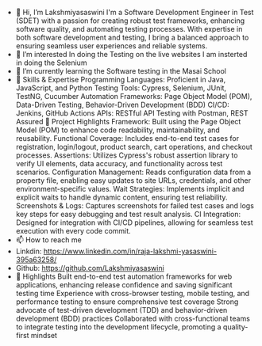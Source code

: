 - 👋 Hi, I’m Lakshmiyasaswini
   I'm a Software Development Engineer in Test (SDET) with a passion for creating robust test frameworks, enhancing software quality, and automating testing processes. With 
   expertise in both software development and testing, I bring a balanced approach to ensuring seamless user experiences and reliable systems.
- 👀 I’m interested
   In doing the Testing on the live websites
   I am insterted in doing the Selenium
- 🌱 I’m currently learning the Software testing in the Masai School
- 🔧 Skills & Expertise
   Programming Languages: Proficient in Java, JavaScript, and Python
   Testing Tools: Cypress, Selenium, JUnit, TestNG, Cucumber
   Automation Frameworks: Page Object Model (POM), Data-Driven Testing, Behavior-Driven Development (BDD)
   CI/CD: Jenkins, GitHub Actions
   APIs: RESTful API Testing with Postman, REST Assured
🚀 Project Highlights
Framework: Built using the Page Object Model (POM) to enhance code readability, maintainability, and reusability.
Functional Coverage: Includes end-to-end test cases for registration, login/logout, product search, cart operations, and checkout processes.
Assertions: Utilizes Cypress's robust assertion library to verify UI elements, data accuracy, and functionality across test scenarios.
Configuration Management: Reads configuration data from a property file, enabling easy updates to site URLs, credentials, and other environment-specific values.
Wait Strategies: Implements implicit and explicit waits to handle dynamic content, ensuring test reliability.
Screenshots & Logs: Captures screenshots for failed test cases and logs key steps for easy debugging and test result analysis.
CI Integration: Designed for integration with CI/CD pipelines, allowing for seamless test execution with every code commit.
- 📫 How to reach me
- Linkdin: https://www.linkedin.com/in/raja-lakshmi-yasaswini-395a63258/
- Github: https://github.com/Lakshmiyasaswini
- 🌟 Highlights
  Built end-to-end test automation frameworks for web applications, enhancing release confidence and saving significant testing time
  Experience with cross-browser testing, mobile testing, and performance testing to ensure comprehensive test coverage
  Strong advocate of test-driven development (TDD) and behavior-driven development (BDD) practices
  Collaborated with cross-functional teams to integrate testing into the development lifecycle, promoting a quality-first mindset
  

